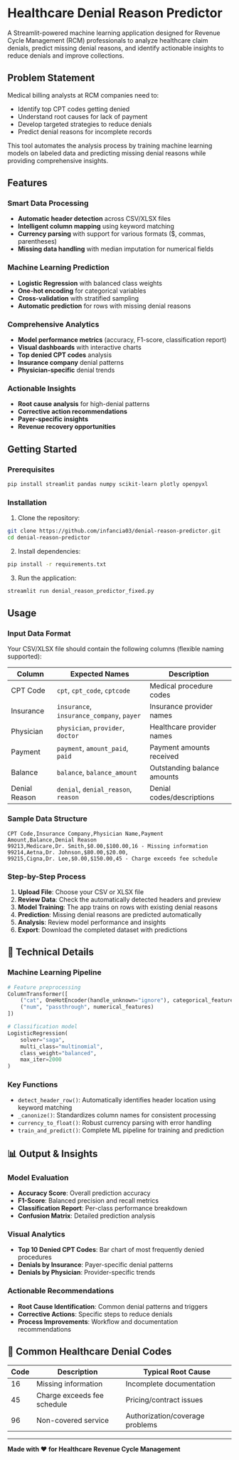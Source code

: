 # Healthcare Denial Reason Predictor 

A Streamlit-powered machine learning application designed for Revenue Cycle Management (RCM) professionals to analyze healthcare claim denials, predict missing denial reasons, and identify actionable insights to reduce denials and improve collections.

##  Problem Statement

Medical billing analysts at RCM companies need to:
- Identify top CPT codes getting denied
- Understand root causes for lack of payment
- Develop targeted strategies to reduce denials
- Predict denial reasons for incomplete records

This tool automates the analysis process by training machine learning models on labeled data and predicting missing denial reasons while providing comprehensive insights.

##  Features

###  Smart Data Processing
- **Automatic header detection** across CSV/XLSX files
- **Intelligent column mapping** using keyword matching
- **Currency parsing** with support for various formats ($, commas, parentheses)
- **Missing data handling** with median imputation for numerical fields

###  Machine Learning Prediction
- **Logistic Regression** with balanced class weights
- **One-hot encoding** for categorical variables
- **Cross-validation** with stratified sampling
- **Automatic prediction** for rows with missing denial reasons

###  Comprehensive Analytics
- **Model performance metrics** (accuracy, F1-score, classification report)
- **Visual dashboards** with interactive charts
- **Top denied CPT codes** analysis
- **Insurance company** denial patterns
- **Physician-specific** denial trends

###  Actionable Insights
- **Root cause analysis** for high-denial patterns
- **Corrective action recommendations**
- **Payer-specific insights**
- **Revenue recovery opportunities**

##  Getting Started

### Prerequisites

```bash
pip install streamlit pandas numpy scikit-learn plotly openpyxl
```

### Installation

1. Clone the repository:
```bash
git clone https://github.com/infancia03/denial-reason-predictor.git
cd denial-reason-predictor
```

2. Install dependencies:
```bash
pip install -r requirements.txt
```

3. Run the application:
```bash
streamlit run denial_reason_predictor_fixed.py
```

##  Usage

### Input Data Format

Your CSV/XLSX file should contain the following columns (flexible naming supported):

| Column | Expected Names | Description |
|--------|----------------|-------------|
| CPT Code | `cpt`, `cpt_code`, `cptcode` | Medical procedure codes |
| Insurance | `insurance`, `insurance_company`, `payer` | Insurance provider names |
| Physician | `physician`, `provider`, `doctor` | Healthcare provider names |
| Payment | `payment`, `amount_paid`, `paid` | Payment amounts received |
| Balance | `balance`, `balance_amount` | Outstanding balance amounts |
| Denial Reason | `denial`, `denial_reason`, `reason` | Denial codes/descriptions |

### Sample Data Structure

```csv
CPT Code,Insurance Company,Physician Name,Payment Amount,Balance,Denial Reason
99213,Medicare,Dr. Smith,$0.00,$100.00,16 - Missing information
99214,Aetna,Dr. Johnson,$80.00,$20.00,
99215,Cigna,Dr. Lee,$0.00,$150.00,45 - Charge exceeds fee schedule
```

### Step-by-Step Process

1. **Upload File**: Choose your CSV or XLSX file
2. **Review Data**: Check the automatically detected headers and preview
3. **Model Training**: The app trains on rows with existing denial reasons
4. **Prediction**: Missing denial reasons are predicted automatically
5. **Analysis**: Review model performance and insights
6. **Export**: Download the completed dataset with predictions

## 🔧 Technical Details

### Machine Learning Pipeline

```python
# Feature preprocessing
ColumnTransformer([
    ("cat", OneHotEncoder(handle_unknown="ignore"), categorical_features),
    ("num", "passthrough", numerical_features)
])

# Classification model
LogisticRegression(
    solver="saga",
    multi_class="multinomial", 
    class_weight="balanced",
    max_iter=2000
)
```

### Key Functions

- `detect_header_row()`: Automatically identifies header location using keyword matching
- `_canonize()`: Standardizes column names for consistent processing  
- `currency_to_float()`: Robust currency parsing with error handling
- `train_and_predict()`: Complete ML pipeline for training and prediction

## 📊 Output & Insights

### Model Evaluation
- **Accuracy Score**: Overall prediction accuracy
- **F1-Score**: Balanced precision and recall metrics
- **Classification Report**: Per-class performance breakdown
- **Confusion Matrix**: Detailed prediction analysis

### Visual Analytics
- **Top 10 Denied CPT Codes**: Bar chart of most frequently denied procedures
- **Denials by Insurance**: Payer-specific denial patterns
- **Denials by Physician**: Provider-specific trends

### Actionable Recommendations
- **Root Cause Identification**: Common denial patterns and triggers
- **Corrective Actions**: Specific steps to reduce denials
- **Process Improvements**: Workflow and documentation recommendations

## 🏥 Common Healthcare Denial Codes

| Code | Description | Typical Root Cause |
|------|-------------|-------------------|
| 16 | Missing information | Incomplete documentation |
| 45 | Charge exceeds fee schedule | Pricing/contract issues |
| 96 | Non-covered service | Authorization/coverage problems |





---

**Made with ❤️ for Healthcare Revenue Cycle Management**
